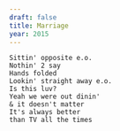 ```yaml
---
draft: false
title: Marriage
year: 2015
---
```

	Sittin' opposite e.o.
	Nothin' 2 say 
	Hands folded 
	Lookin' straight away e.o.
	Is this luv?
	Yeah we were out dinin'
	& it doesn't matter 
	It's always better
	than TV all the times
